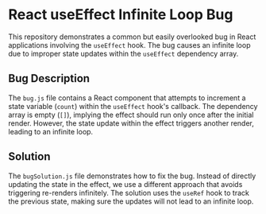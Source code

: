 # React useEffect Infinite Loop Bug

This repository demonstrates a common but easily overlooked bug in React applications involving the `useEffect` hook. The bug causes an infinite loop due to improper state updates within the `useEffect` dependency array.

## Bug Description

The `bug.js` file contains a React component that attempts to increment a state variable (`count`) within the `useEffect` hook's callback. The dependency array is empty (`[]`), implying the effect should run only once after the initial render. However, the state update within the effect triggers another render, leading to an infinite loop.

## Solution

The `bugSolution.js` file demonstrates how to fix the bug. Instead of directly updating the state in the effect, we use a different approach that avoids triggering re-renders infinitely. The solution uses the `useRef` hook to track the previous state, making sure the updates will not lead to an infinite loop.